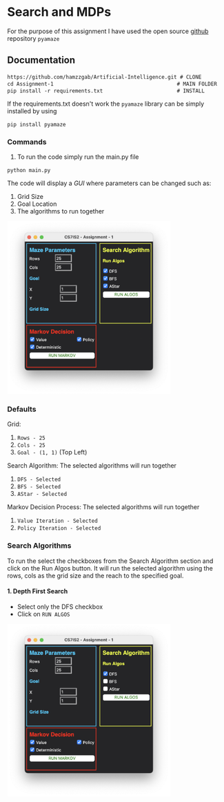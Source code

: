# Search and MDPs

For the purpose of this assignment I have used the open source [github](https://github.com/MAN1986/pyamaze) repository `pyamaze`


## Documentation
```
https://github.com/hamzzgab/Artificial-Intelligence.git # CLONE
cd Assignment-1                                        # MAIN FOLDER
pip install -r requirements.txt                        # INSTALL
```

If the requirements.txt doesn't work the `pyamaze` library can be simply installed by using
```
pip install pyamaze
```

### Commands
1. To run the code simply run the main.py file
```
python main.py
```

The code will display a _GUI_ where parameters can be changed such as:
1. Grid Size
2. Goal Location
3. The algorithms to run together

<img src="./images/GUI.png" height="400">

### Defaults
Grid:
1. `Rows - 25`
2. `Cols - 25`
3. `Goal - (1, 1)` (Top Left) 

Search Algorithm:
The selected algorithms will run together
1. `DFS - Selected`
2. `BFS - Selected`
3. `AStar - Selected`

Markov Decision Process:
The selected algorithms will run together
1. `Value Iteration - Selected`
2. `Policy Iteration - Selected`

### Search Algorithms

To run the select the checkboxes from the Search Algorithm section and click on the Run Algos button. It will run the selected algorithm using the rows, cols as the grid size and the reach to the specified goal.

#### 1. Depth First Search
- Select only the DFS checkbox
- Click on `RUN ALGOS`

<img src="./images/GUI-DFS.png" height="400">

